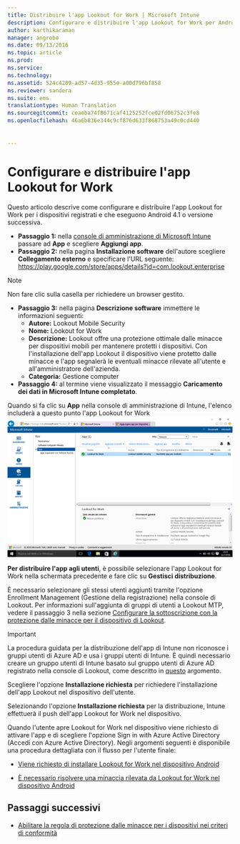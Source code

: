 ```yaml
---
title: Distribuire l'app Lookout for Work | Microsoft Intune
description: Configurare e distribuire l'app Lookout for Work per Android.
author: karthikaraman
manager: angrobe
ms.date: 09/13/2016
ms.topic: article
ms.prod: 
ms.service: 
ms.technology: 
ms.assetid: 524c4209-ad57-4d35-955e-a00d796bf858
ms.reviewer: sandera
ms.suite: ems
translationtype: Human Translation
ms.sourcegitcommit: ceaeba74f8671caf4125252fce02fd06752c3fe8
ms.openlocfilehash: 46a6b836e344c9cf876d633f868753a49c0cd440


---
```


# Configurare e distribuire l'app Lookout for Work
Questo articolo descrive come configurare e distribuire l'app Lookout for Work per i dispositivi registrati e che eseguono Android 4.1 o versione successiva.

* **Passaggio 1:**   nella [console di amministrazione di Microsoft Intune](https://manage.microsoft.com) passare ad **App** e scegliere **Aggiungi app**.   
* **Passaggio 2:**   nella pagina **Installazione software** dell'autore scegliere **Collegamento esterno** e specificare l'URL seguente: https://play.google.com/store/apps/details?id=com.lookout.enterprise
>[!NOTE]
>Non fare clic sulla casella per richiedere un browser gestito.

* **Passaggio 3:**   nella pagina **Descrizione software** immettere le informazioni seguenti:
  * **Autore:** Lookout Mobile Security
  * **Nome:** Lookout for Work
  * **Descrizione:** Lookout offre una protezione ottimale dalle minacce per dispositivi mobili per mantenere protetti i dispositivi. Con l'installazione dell'app Lookout il dispositivo viene protetto dalle minacce e l'app segnalerà le eventuali minacce rilevate all'utente e all'amministratore dell'azienda.
  * **Categoria:** Gestione computer
* **Passaggio 4:**  al termine viene visualizzato il messaggio **Caricamento dei dati in Microsoft Intune completato**.

Quando si fa clic su **App** nella console di amministrazione di Intune, l'elenco includerà a questo punto l'app Lookout for Work ![screenshot della pagina delle app della console di amministrazione di Intune che mostra l'app Lookout for Work nell'elenco](../media/mtp/lookout-app-listed-intune-console.png)

**Per distribuire l'app agli utenti**, è possibile selezionare l'app Lookout for Work nella schermata precedente e fare clic su **Gestisci distribuzione**.

È necessario selezionare gli stessi utenti aggiunti tramite l'opzione Enrollment Management (Gestione della registrazione) nella console di Lookout.  Per informazioni sull'aggiunta di gruppi di utenti a Lookout MTP, vedere il passaggio 3 nella sezione [Configurare la sottoscrizione con la protezione dalle minacce per il dispositivo di Lookout](set-up-your-subscription-with-lookout-mtp#configure-your-subscription-with-lookout-mtp).
>[!IMPORTANT]
> La procedura guidata per la distribuzione dell'app di Intune non riconosce i gruppi utenti di Azure AD e usa i gruppi utenti di Intune. È quindi necessario creare un gruppo utenti di Intune basato sul gruppo utenti di Azure AD registrato nella console di Lookout, come descritto in [questo](plan-your-user-and-device-groups.md) argomento.

Scegliere l'opzione **Installazione richiesta** per richiedere l'installazione dell'app Lookout nel dispositivo dell'utente.


Selezionando l'opzione **Installazione richiesta** per la distribuzione, Intune effettuerà il push dell'app Lookout for Work nel dispositivo.   

Quando l'utente apre Lookout for Work nel dispositivo viene richiesto di attivare l'app e di scegliere l'opzione Sign in with Azure Active Directory (Accedi con Azure Active Directory). Negli argomenti seguenti è disponibile una procedura dettagliata con il flusso per l'utente finale:

* [Viene richiesto di installare Lookout for Work nel dispositivo Android](http://docs.microsoft.com/intune/enduser/you-are-prompted-to-install-lookout-for-work-android)

* [È necessario risolvere una minaccia rilevata da Lookout for Work nel dispositivo Android](http://docs.microsoft.com/intune/enduser/you-need-to-resolve-a-threat-found-by-lookout-for-work-android)

## Passaggi successivi
* [Abilitare la regola di protezione dalle minacce per i dispositivi nei criteri di conformità](enable-device-threat-protection-rule-in-compliance-policy.md)



<!--HONumber=Sep16_HO4-->


